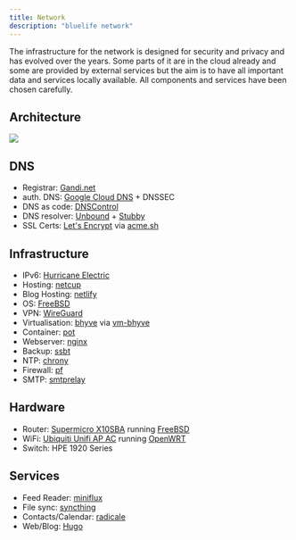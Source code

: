 ```yaml
---
title: Network
description: "bluelife network"
---
```


The infrastructure for the network is designed for security and privacy and has evolved over the years. Some parts of it are in the cloud already and some are provided by external services but the aim is to have all important data and services locally available. All components and services have been chosen carefully.

## Architecture

![](/images/bluelife_network.png)


## DNS

* Registrar: [Gandi.net](https://www.gandi.net/)
* auth. DNS: [Google Cloud DNS](https://cloud.google.com/dns/) + DNSSEC
* DNS as code: [DNSControl](https://stackexchange.github.io/dnscontrol/)
* DNS resolver: [Unbound](https://www.unbound.net/) + [Stubby](https://dnsprivacy.org/wiki/display/DP/DNS+Privacy+Daemon+-+Stubby)
* SSL Certs: [Let's Encrypt](https://letsencrypt.org/) via [acme.sh](https://acme.sh)


## Infrastructure

* IPv6: [Hurricane Electric](https://ipv6.he.net/)
* Hosting: [netcup](https://www.netcup.de/)
* Blog Hosting: [netlify](https://www.netlify.com)
* OS: [FreeBSD](https://www.freebsd.org/)
* VPN: [WireGuard](https://wireguard.com/)
* Virtualisation: [bhyve](http://bhyve.org/) via [vm-bhyve](https://github.com/churchers/vm-bhyve)
* Container: [pot](https://github.com/pizzamig/pot)
* Webserver: [nginx](https://nginx.org/)
* Backup: [ssbt](https://github.com/decke/ssbt/)
* NTP: [chrony](https://chrony.tuxfamily.org/)
* Firewall: [pf](https://www.freebsd.org/doc/handbook/firewalls-pf.html)
* SMTP: [smtprelay](https://github.com/decke/smtprelay)


## Hardware

* Router: [Supermicro X10SBA](http://www.supermicro.com/products/motherboard/celeron/x10/x10sba.cfm) running [FreeBSD](https://www.freebsd.org/)
* WiFi: [Ubiquiti Unifi AP AC](https://www.ubnt.com/unifi/unifi-ap-ac-lr/) running [OpenWRT](https://openwrt.org/)
* Switch: HPE 1920 Series


## Services

* Feed Reader: [miniflux](https://miniflux.app/)
* File sync: [syncthing](https://syncthing.net/)
* Contacts/Calendar: [radicale](https://radicale.org/)
* Web/Blog: [Hugo](https://gohugo.io/)
